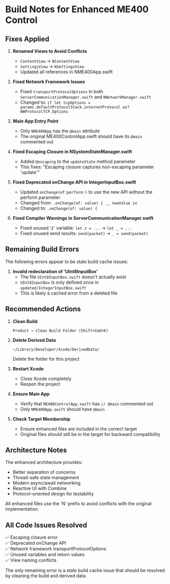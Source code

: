 # Build Notes for Enhanced ME400 Control

## Fixes Applied

1. **Renamed Views to Avoid Conflicts**
   - `ContentView` → `NContentView` 
   - `SettingsView` → `NSettingsView`
   - Updated all references in NME400App.swift

2. **Fixed Network Framework Issues**
   - Fixed `transportProtocolOptions` in both `ServerCommunicationManager.swift` and `NNetworkManager.swift`
   - Changed to: `if let tcpOptions = params.defaultProtocolStack.internetProtocol as? NWProtocolTCP.Options`

3. **Main App Entry Point**
   - Only `NME400App` has the `@main` attribute
   - The original ME400ControlApp.swift should have its `@main` commented out

4. **Fixed Escaping Closure in NSystemStateManager.swift**
   - Added `@escaping` to the `updateState` method parameter
   - This fixes: "Escaping closure captures non-escaping parameter 'update'"

5. **Fixed Deprecated onChange API in IntegerInputBox.swift**
   - Updated `onChange(of:perform:)` to use the new API without the perform parameter
   - Changed from: `.onChange(of: value) { _, newValue in`
   - Changed to: `.onChange(of: value) {`

6. **Fixed Compiler Warnings in ServerCommunicationManager.swift**
   - Fixed unused 'z' variable: `let z = ...` → `let _ = ...`
   - Fixed unused send results: `send(packet)` → `_ = send(packet)`

## Remaining Build Errors

The following errors appear to be stale build cache issues:

1. **Invalid redeclaration of 'UInt8InputBox'**
   - The file `UInt8InputBox.swift` doesn't actually exist
   - `UInt8InputBox` is only defined once in `updated/IntegerInputBox.swift`
   - This is likely a cached error from a deleted file

## Recommended Actions

1. **Clean Build**
   ```
   Product → Clean Build Folder (Shift+Cmd+K)
   ```

2. **Delete Derived Data**
   ```
   ~/Library/Developer/Xcode/DerivedData/
   ```
   Delete the folder for this project

3. **Restart Xcode**
   - Close Xcode completely
   - Reopen the project

4. **Ensure Main App**
   - Verify that `ME400ControlApp.swift` has `// @main` commented out
   - Only `NME400App.swift` should have `@main`

5. **Check Target Membership**
   - Ensure enhanced files are included in the correct target
   - Original files should still be in the target for backward compatibility

## Architecture Notes

The enhanced architecture provides:
- Better separation of concerns
- Thread-safe state management
- Modern async/await networking
- Reactive UI with Combine
- Protocol-oriented design for testability

All enhanced files use the 'N' prefix to avoid conflicts with the original implementation.

## All Code Issues Resolved

✅ Escaping closure error  
✅ Deprecated onChange API  
✅ Network framework transportProtocolOptions  
✅ Unused variables and return values  
✅ View naming conflicts  

The only remaining error is a stale build cache issue that should be resolved by cleaning the build and derived data. 